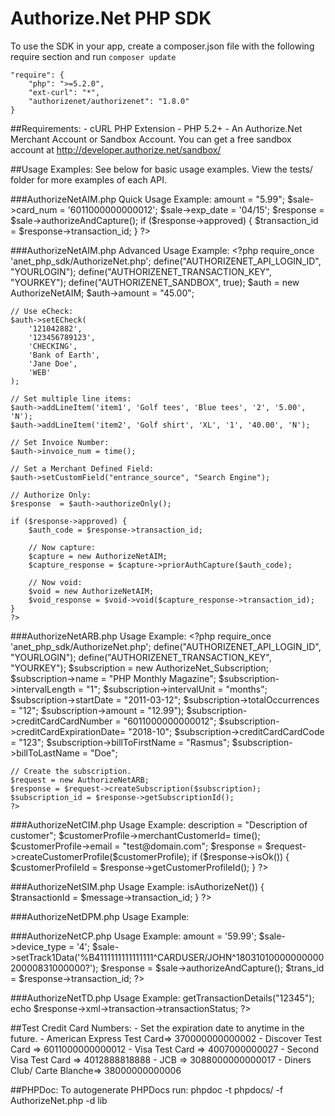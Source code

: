     
Authorize.Net PHP SDK
======================

To use the SDK in your app, create a composer.json file with the following require section and run `composer update`
```
"require": {
    "php": ">=5.2.0",
    "ext-curl": "*",
    "authorizenet/authorizenet": "1.8.0"
}
```

##Requirements:
    - cURL PHP Extension
    - PHP 5.2+
    - An Authorize.Net Merchant Account or Sandbox Account. You can get a 
      free sandbox account at http://developer.authorize.net/sandbox/

    
##Usage Examples:
    See below for basic usage examples. View the tests/ folder for more examples of each API.
      
###AuthorizeNetAIM.php Quick Usage Example:
    <?php
    require_once 'anet_php_sdk/AuthorizeNet.php'; 
    define("AUTHORIZENET_API_LOGIN_ID", "YOURLOGIN");
    define("AUTHORIZENET_TRANSACTION_KEY", "YOURKEY");
    define("AUTHORIZENET_SANDBOX", true);
    $sale = new AuthorizeNetAIM;
    $sale->amount = "5.99";
    $sale->card_num = '6011000000000012';
    $sale->exp_date = '04/15';
    $response = $sale->authorizeAndCapture();
    if ($response->approved) {
        $transaction_id = $response->transaction_id;
    }
    ?>
    
###AuthorizeNetAIM.php Advanced Usage Example:
    <?php
    require_once 'anet_php_sdk/AuthorizeNet.php'; 
    define("AUTHORIZENET_API_LOGIN_ID", "YOURLOGIN");
    define("AUTHORIZENET_TRANSACTION_KEY", "YOURKEY");
    define("AUTHORIZENET_SANDBOX", true);
    $auth = new AuthorizeNetAIM;
    $auth->amount = "45.00";

    // Use eCheck:
    $auth->setECheck(
        '121042882',
        '123456789123',
        'CHECKING',
        'Bank of Earth',
        'Jane Doe',
        'WEB'
    );
    
    // Set multiple line items:
    $auth->addLineItem('item1', 'Golf tees', 'Blue tees', '2', '5.00', 'N');
    $auth->addLineItem('item2', 'Golf shirt', 'XL', '1', '40.00', 'N');
    
    // Set Invoice Number:
    $auth->invoice_num = time();
    
    // Set a Merchant Defined Field:
    $auth->setCustomField("entrance_source", "Search Engine");
    
    // Authorize Only:
    $response  = $auth->authorizeOnly();

    if ($response->approved) {
        $auth_code = $response->transaction_id;
        
        // Now capture:
        $capture = new AuthorizeNetAIM;
        $capture_response = $capture->priorAuthCapture($auth_code);
        
        // Now void:
        $void = new AuthorizeNetAIM;
        $void_response = $void->void($capture_response->transaction_id);
    }
    ?>

###AuthorizeNetARB.php Usage Example:
    <?php
    require_once 'anet_php_sdk/AuthorizeNet.php';
    define("AUTHORIZENET_API_LOGIN_ID", "YOURLOGIN");
    define("AUTHORIZENET_TRANSACTION_KEY", "YOURKEY");
    $subscription                          = new AuthorizeNet_Subscription;
    $subscription->name                    = "PHP Monthly Magazine";
    $subscription->intervalLength          = "1";
    $subscription->intervalUnit            = "months";
    $subscription->startDate               = "2011-03-12";
    $subscription->totalOccurrences        = "12";
    $subscription->amount                  = "12.99");
    $subscription->creditCardCardNumber    = "6011000000000012";
    $subscription->creditCardExpirationDate= "2018-10";
    $subscription->creditCardCardCode      = "123";
    $subscription->billToFirstName         = "Rasmus";
    $subscription->billToLastName          = "Doe";

    // Create the subscription.
    $request = new AuthorizeNetARB;
    $response = $request->createSubscription($subscription);
    $subscription_id = $response->getSubscriptionId();
    ?>

###AuthorizeNetCIM.php Usage Example:
    <?php
    require_once 'anet_php_sdk/AuthorizeNet.php';
    define("AUTHORIZENET_API_LOGIN_ID", "YOURLOGIN");
    define("AUTHORIZENET_TRANSACTION_KEY", "YOURKEY");
    $request = new AuthorizeNetCIM;
    // Create new customer profile
    $customerProfile                    = new AuthorizeNetCustomer;
    $customerProfile->description       = "Description of customer";
    $customerProfile->merchantCustomerId= time();
    $customerProfile->email             = "test@domain.com";
    $response = $request->createCustomerProfile($customerProfile);
    if ($response->isOk()) {
        $customerProfileId = $response->getCustomerProfileId();
    }
    ?>

###AuthorizeNetSIM.php Usage Example:
    <?php
    require_once 'anet_php_sdk/AuthorizeNet.php';
    define("AUTHORIZENET_API_LOGIN_ID", "YOURLOGIN");
    define("AUTHORIZENET_MD5_SETTING", "");
    $message = new AuthorizeNetSIM;
    if ($message->isAuthorizeNet()) {
        $transactionId = $message->transaction_id;
    }
    ?>
    
###AuthorizeNetDPM.php Usage Example:
    <?php // Filename: direct_post.php
    require_once 'anet_php_sdk/AuthorizeNet.php'; // The SDK
    $url = "http://YOUR_DOMAIN.com/direct_post.php";
    $api_login_id = 'YOUR_API_LOGIN_ID';
    $transaction_key = 'YOUR_TRANSACTION_KEY';
    $md5_setting = 'YOUR_MD5_SETTING'; // Your MD5 Setting
    $amount = "5.99";
    AuthorizeNetDPM::directPostDemo($url, $api_login_id, $transaction_key, $amount, $md5_setting);
    ?>

###AuthorizeNetCP.php Usage Example:
    <?php
    require_once 'anet_php_sdk/AuthorizeNet.php';
    define("AUTHORIZENET_API_LOGIN_ID", "YOURLOGIN");
    define("AUTHORIZENET_TRANSACTION_KEY", "YOURKEY");
    define("AUTHORIZENET_MD5_SETTING", "");
    $sale = new AuthorizeNetCP;
    $sale->amount = '59.99';
    $sale->device_type = '4';
    $sale->setTrack1Data('%B4111111111111111^CARDUSER/JOHN^1803101000000000020000831000000?');
    $response = $sale->authorizeAndCapture();
    $trans_id = $response->transaction_id;
    ?>

###AuthorizeNetTD.php Usage Example:
    <?php
    require_once 'anet_php_sdk/AuthorizeNet.php';
    define("AUTHORIZENET_API_LOGIN_ID", "YOURLOGIN");
    define("AUTHORIZENET_TRANSACTION_KEY", "YOURKEY");
    $request = new AuthorizeNetTD;
    $response = $request->getTransactionDetails("12345");
    echo $response->xml->transaction->transactionStatus;
    ?>
    
##Test Credit Card Numbers:
    - Set the expiration date to anytime in the future.
    - American Express Test Card=> 370000000000002
    - Discover Test Card        => 6011000000000012
    - Visa Test Card            => 4007000000027
    - Second Visa Test Card     => 4012888818888
    - JCB                       => 3088000000000017
    - Diners Club/ Carte Blanche=> 38000000000006

##PHPDoc:
  To autogenerate PHPDocs run:
  phpdoc -t phpdocs/ -f AuthorizeNet.php -d lib

